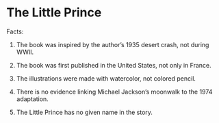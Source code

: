 # The Little Prince

Facts:

1. The book was inspired by the author’s 1935 desert crash, not during WWII.

2. The book was first published in the United States, not only in France.

3. The illustrations were made with watercolor, not colored pencil.

4. There is no evidence linking Michael Jackson’s moonwalk to the 1974 adaptation.

5. The Little Prince has no given name in the story.

